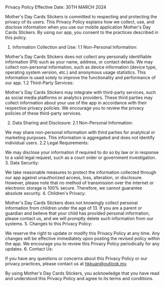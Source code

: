 Privacy Policy
Effective Date: 30TH MARCH 2024

Mother's Day Cards Stickers is committed to respecting and protecting the privacy of its users. This Privacy Policy explains how we collect, use, and disclose information when you use our mobile application Mother's Day Cards Stickers. By using our app, you consent to the practices described in this policy.

1. Information Collection and Use:
1.1 Non-Personal Information:

Mother's Day Cards Stickers does not collect any personally identifiable information (PII) such as your name, address, or contact details. We may collect non-personal information, such as device information (device type, operating system version, etc.) and anonymous usage statistics. This information is used solely to improve the functionality and performance of our app.
1.2 Third-Party Services:

Mother's Day Cards Stickers may integrate with third-party services, such as social media platforms or analytics providers. These third parties may collect information about your use of the app in accordance with their respective privacy policies. We encourage you to review the privacy policies of these third-party services.

2. Data Sharing and Disclosure:
2.1 Non-Personal Information:

We may share non-personal information with third parties for analytical or marketing purposes. This information is aggregated and does not identify individual users.
2.2 Legal Requirements:

We may disclose your information if required to do so by law or in response to a valid legal request, such as a court order or government investigation.
3. Data Security:

We take reasonable measures to protect the information collected through our app against unauthorized access, loss, alteration, or disclosure. However, please note that no method of transmission over the internet or electronic storage is 100% secure. Therefore, we cannot guarantee absolute security.
4. Children's Privacy:

Mother's Day Cards Stickers does not knowingly collect personal information from children under the age of 13. If you are a parent or guardian and believe that your child has provided personal information, please contact us, and we will promptly delete such information from our systems.
5. Changes to this Privacy Policy:

We reserve the right to update or modify this Privacy Policy at any time. Any changes will be effective immediately upon posting the revised policy within the app. We encourage you to review this Privacy Policy periodically for any updates.
6. Contact Us:

If you have any questions or concerns about this Privacy Policy or our privacy practices, please contact us at hkkuan@outlook.my.

By using Mother's Day Cards Stickers, you acknowledge that you have read and understood this Privacy Policy and agree to its terms and conditions.
